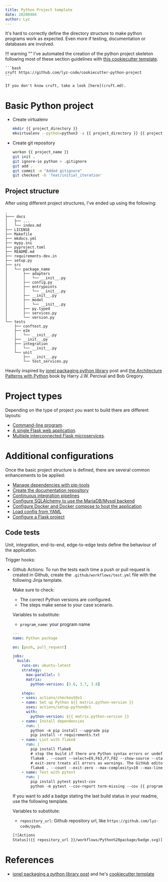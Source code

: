 ```yaml
---
title: Python Project template
date: 20200404
author: Lyz
---
```


It's hard to correctly define the directory structure to make python programs
work as expected. Even more if testing, documentation or databases are involved.

!!! warning ""
    I've automated the creation of the python project skeleton following most of
    these section guidelines with [this cookiecutter
    template](https://github.com/lyz-code/cookiecutter-python-project).

    ```bash
    cruft https://github.com/lyz-code/cookiecutter-python-project
    ```

    If you don't know cruft, take a look [here](cruft.md).

# Basic Python project

* Create virtualenv
    ```bash
    mkdir {{ project_directory }}
    mkvirtualenv --python=python3 -a {{ project_directory }} {{ project_name }}
    ```

* Create git repository
    ```bash
    workon {{ project_name }}
    git init .
    git ignore-io python > .gitignore
    git add .
    git commit -m "Added gitignore"
    git checkout -b 'feat/initial_iteration'
    ```

## Project structure

After using different project structures, I've ended up using the following:

```
.
├─── docs
│   ├── ...
│   └── index.md
├── LICENSE
├── Makefile
├── mkdocs.yml
├── mypy.ini
├── pyproject.toml
├── README.md
├── requirements-dev.in
├── setup.py
├── src
│   └── package_name
│       ├── adapters
│       │   └── __init__.py
│       ├── config.py
│       ├── entrypoints
│       │   └── __init__.py
│       ├── __init__.py
│       ├── model
│       │   └── __init__.py
│       ├── py.typed
│       ├── services.py
│       └── version.py
└── tests
    ├── conftest.py
    ├── e2e
    │   └── __init__.py
    ├── __init__.py
    ├── integration
    │   └── __init__.py
    └── unit
        ├── __init__.py
        └── test_services.py
```

Heavily inspired by [ionel packaging python
library](https://blog.ionelmc.ro/2014/05/25/python-packaging/) post and
[the Architecture Patterns with
Python](https://www.cosmicpython.com/book/preface.html) book by Harry J.W.
Percival and Bob Gregory.

# Project types

Depending on the type of project you want to build there are different layouts:

* [Command-line program](python_cli_template.md).
* [A single Flask web application](python_flask_template.md).
* [Multiple interconnected Flask microservices](python_microservices_template.md).

# Additional configurations

Once the basic project structure is defined, there are several common
enhancements to be applied:

* [Manage dependencies with pip-tools](pip_tools.md)
* [Create the documentation repository](python_docs.md)
* [Continuous integration pipelines](ci.md)
* [Configure SQLAlchemy to use the MariaDB/Mysql
    backend](python_sqlalchemy_mariadb.md)
* [Configure Docker and Docker compose to host the
    application](python_docker.md)
* [Load config from YAML](python_config_yaml.md)
* [Configure a Flask project](python_flask_template.md)

## Code tests

Unit, integration, end-to-end, edge-to-edge tests define the behaviour of the
application.

Trigger hooks:

* Github Actions: To run the tests each time a push or pull request is created in Github, create
    the `.github/workflows/test.yml` file with the following Jinja
    template.

    Make sure to check:

    * The correct Python versions are configured.
    * The steps make sense to your case scenario.

    Variables to substitute:

    * `program_name`: your program name

    ```yaml
    ---
    name: Python package

    on: [push, pull_request]

    jobs:
      build:
        runs-on: ubuntu-latest
        strategy:
          max-parallel: 3
          matrix:
            python-version: [3.6, 3.7, 3.8]

        steps:
        - uses: actions/checkout@v1
        - name: Set up Python ${{ matrix.python-version }}
          uses: actions/setup-python@v1
          with:
            python-version: ${{ matrix.python-version }}
        - name: Install dependencies
          run: |
            python -m pip install --upgrade pip
            pip install -r requirements.txt
        - name: Lint with flake8
          run: |
            pip install flake8
            # stop the build if there are Python syntax errors or undefined names
            flake8 . --count --select=E9,F63,F7,F82 --show-source --statistics
            # exit-zero treats all errors as warnings. The GitHub editor is 127 chars wide
            flake8 . --count --exit-zero --max-complexity=10 --max-line-length=127 --statistics
        - name: Test with pytest
          run: |
            pip install pytest pytest-cov
            python -m pytest --cov-report term-missing --cov {{ program_name }} tests
    ```

    If you want to add a badge stating the last build status in your readme, use the
    following template.

    Variables to substitute:

    * `repository_url`: Github repository url, like
        `https://github.com/lyz-code/pydo`.

    ~~~markdown
    [![Actions
    Status]({{ repository_url }}/workflows/Python%20package/badge.svg)]({{ repository_url }}/actions)
    ~~~

# References

* [ionel packaging a python library
    post](https://blog.ionelmc.ro/2014/05/25/python-packaging/) and he's
    [cookiecutter template](https://github.com/ionelmc/cookiecutter-pylibrary)
